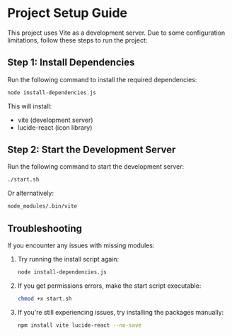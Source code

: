 
# Project Setup Guide

This project uses Vite as a development server. Due to some configuration limitations, follow these steps to run the project:

## Step 1: Install Dependencies

Run the following command to install the required dependencies:

```bash
node install-dependencies.js
```

This will install:
- vite (development server)
- lucide-react (icon library)

## Step 2: Start the Development Server

Run the following command to start the development server:

```bash
./start.sh
```

Or alternatively:

```bash
node_modules/.bin/vite
```

## Troubleshooting

If you encounter any issues with missing modules:

1. Try running the install script again:
   ```bash
   node install-dependencies.js
   ```

2. If you get permissions errors, make the start script executable:
   ```bash
   chmod +x start.sh
   ```

3. If you're still experiencing issues, try installing the packages manually:
   ```bash
   npm install vite lucide-react --no-save
   ```
